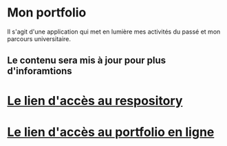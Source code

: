 # Mon portfolio

Il s'agit d'une application qui met en lumière mes activités du passé et mon parcours universitaire.

## Le contenu sera mis à jour pour plus d'inforamtions

# [Le lien d'accès au respository](https://github.com/karl011/front-perso.git)

# [Le lien d'accès au portfolio en ligne](https://dotemin-portfolio.onrender.com/)